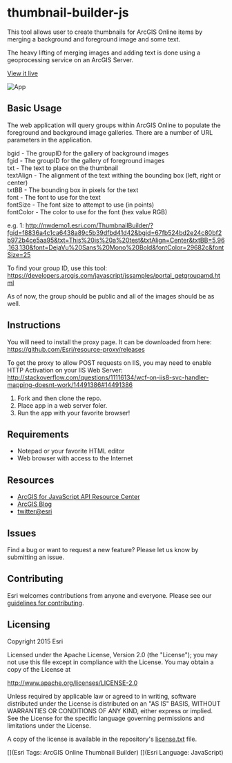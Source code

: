 # thumbnail-builder-js

This tool allows user to create thumbnails for ArcGIS Online items by merging a background and foreground image and some text.

The heavy lifting of merging images and adding text is done using a geoprocessing service on an ArcGIS Server.

[View it live](http://nwdemo1.esri.com/ThumbnailBuilder)

![App](https://raw.githubusercontent.com/sirws/ThumbnailBuilderUI/master/screenshot.png)

## Basic Usage
The web application will query groups within ArcGIS Online to populate the foreground and background image galleries.  There are a number of URL parameters in the application.

  bgid - The groupID for the gallery of background images  
  fgid - The groupID for the gallery of foreground images  
  txt - The text to place on the thumbnail  
  textAlign - The alignment of the text withing the bounding box (left, right or center)  
  txtBB - The bounding box in pixels for the text  
  font - The font to use for the text  
  fontSize - The font size to attempt to use (in points)  
  fontColor - The color to use for the font (hex value RGB)  
  
  e.g. 1: http://nwdemo1.esri.com/ThumbnailBuilder/?fgid=f8836a4c1ca6438a89c5b39dfbd41d42&bgid=67fb524bd2e24c80bf2b972b4ce5aa95&txt=This%20is%20a%20test&txtAlign=Center&txtBB=5,96,163,130&font=DejaVu%20Sans%20Mono%20Bold&fontColor=29682c&fontSize=25

  To find your group ID, use this tool:
  https://developers.arcgis.com/javascript/jssamples/portal_getgroupamd.html
  
  As of now, the group should be public and all of the images should be as well.

## Instructions

You will need to install the proxy page.  It can be downloaded from here: https://github.com/Esri/resource-proxy/releases

To get the proxy to allow POST requests on IIS, you may need to enable HTTP Activation on your IIS Web Server:
http://stackoverflow.com/questions/11116134/wcf-on-iis8-svc-handler-mapping-doesnt-work/14491386#14491386

1. Fork and then clone the repo. 
2. Place app in a web server foler.
3. Run the app with your favorite browser!

## Requirements

* Notepad or your favorite HTML editor
* Web browser with access to the Internet

## Resources

* [ArcGIS for JavaScript API Resource Center](http://help.arcgis.com/en/webapi/javascript/arcgis/index.html)
* [ArcGIS Blog](http://blogs.esri.com/esri/arcgis/)
* [twitter@esri](http://twitter.com/esri)

## Issues

Find a bug or want to request a new feature?  Please let us know by submitting an issue.

## Contributing

Esri welcomes contributions from anyone and everyone. Please see our [guidelines for contributing](https://github.com/esri/contributing).

## Licensing
Copyright 2015 Esri

Licensed under the Apache License, Version 2.0 (the "License");
you may not use this file except in compliance with the License.
You may obtain a copy of the License at

   http://www.apache.org/licenses/LICENSE-2.0

Unless required by applicable law or agreed to in writing, software
distributed under the License is distributed on an "AS IS" BASIS,
WITHOUT WARRANTIES OR CONDITIONS OF ANY KIND, either express or implied.
See the License for the specific language governing permissions and
limitations under the License.

A copy of the license is available in the repository's [license.txt]( https://raw.githubusercontent.com/sirws/ThumbnailBuilderUI/master/License.txt) file.

[](Esri Tags: ArcGIS Online Thumbnail Builder)
[](Esri Language: JavaScript)​